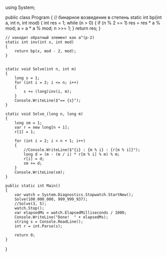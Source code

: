 using System;

public class Program
{
    // бинарное возведение в степень
    static int bp(int a, int n, int mod)
    {
        int res = 1;
        while (n > 0)
        {
            if (n % 2 == 1) res = res * a % mod;
            a = a * a % mod;
            n >>= 1;
        }
        return res;
    }

    // находит обратный элемент как a^(p-2)
    static int inv(int x, int mod)
    {
        return bp(x, mod - 2, mod);
    }


    static void Solve(int n, int m)
    {
        long s = 1;
        for (int i = 2; i <= n; i++)
        {
            s += (long)inv(i, m);
        }
        Console.WriteLine($"== {s}");
    }

    static void Solve_(long n, long m)
    {
        long sm = 1;
        var r = new long[n + 1];
        r[1] = 1;

        for (int i = 2; i < n + 1; i++)
        {
            //Console.WriteLine($"{i} : {m % i} : {r[m % i]}");
            long d = (m - (m / i) * r[m % i] % m) % m;
            r[i] = d;
            sm += d;
        }
        Console.WriteLine(sm);
    }

    public static int Main()
    {
        var watch = System.Diagnostics.Stopwatch.StartNew();
        Solve(100_000_000, 999_999_937);
        //Solve(3, 5);
        watch.Stop();
        var elapsedMs = watch.ElapsedMilliseconds / 1000;
        Console.WriteLine("Done!  " + elapsedMs);
        string s = Console.ReadLine();
        int r = int.Parse(s);

        return 0;
    }
}

